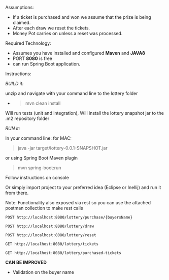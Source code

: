 Assumptions: 
- If a ticket is purchased and won we assume that the prize is being claimed.
- After each draw we reset the tickets.
- Money Pot carries on unless a reset was processed.


Required Technology:
- Assumes you have installed and configured **Maven** and **JAVA8**
- PORT **8080** is free
- can run Spring Boot application.

Instructions:

*BUILD it:*

unzip and navigate with your command line to the lottery folder
- > mvn clean install

Will run tests (unit and integration), 
Will install the lottery snapshot jar to the .m2 repository folder

*RUN it:*

In your command line:
for MAC:
> java -jar target/lottery-0.0.1-SNAPSHOT.jar

or using Spring Boot Maven plugin
> mvn spring-boot:run

Follow instructions on console

Or simply import project to your preferred idea (Eclipse or Inellij) and run it from there.

Note:
Functionality also exposed via rest so you can use the attached postman collection to make rest calls

`POST http://localhost:8080/lottery/purchase/{buyersName}`

`POST http://localhost:8080/lottery/draw`

`POST http://localhost:8080/lottery/reset`

`GET http://localhost:8080/lottery/tickets`

`GET http://localhost:8080/lottery/purchased-tickets`

**CAN BE IMPROVED**

- Validation on the buyer name
